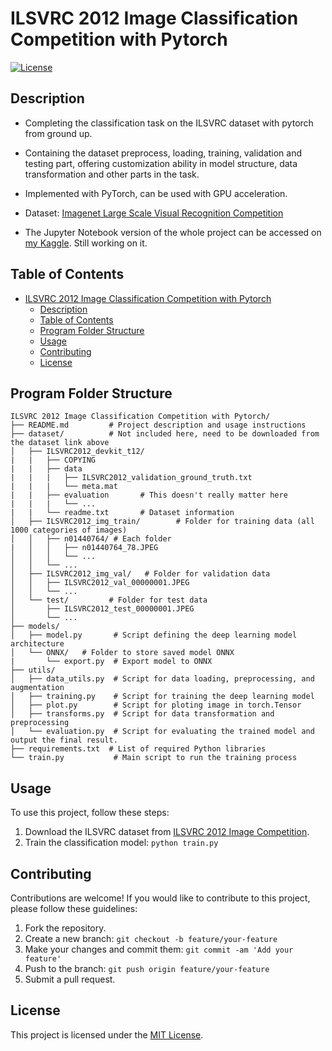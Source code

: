 # ILSVRC 2012 Image Classification Competition with Pytorch

[![License](https://img.shields.io/badge/license-MIT-blue.svg)](LICENSE)

## Description

 - Completing the classification task on the ILSVRC dataset with pytorch from ground up.
 - Containing the dataset preprocess, loading, training, validation and testing part, offering customization ability in model structure, data transformation and other parts in the task. 
 - Implemented with PyTorch, can be used with GPU acceleration.

 - Dataset: [Imagenet Large Scale Visual Recognition Competition](https://image-net.org/challenges/LSVRC/2012)

 - The Jupyter Notebook version of the whole project can be accessed on [my Kaggle](https://www.kaggle.com/code/tianbaiyutoby/ilsvrc-classification-v6). Still working on it.

## Table of Contents

- [ILSVRC 2012 Image Classification Competition with Pytorch](#ilsvrc-2012-image-classification-competition-with-pytorch)
  - [Description](#description)
  - [Table of Contents](#table-of-contents)
  - [Program Folder Structure](#program-folder-structure)
  - [Usage](#usage)
  - [Contributing](#contributing)
  - [License](#license)

## Program Folder Structure

```
ILSVRC 2012 Image Classification Competition with Pytorch/
├── README.md         # Project description and usage instructions
├── dataset/          # Not included here, need to be downloaded from the dataset link above
│   ├── ILSVRC2012_devkit_t12/ 
|   |   ├── COPYING
|   |   ├── data
|   |   |   ├── ILSVRC2012_validation_ground_truth.txt
|   |   |   └── meta.mat
|   |   ├── evaluation       # This doesn't really matter here
|   |   |   └── ...
|   |   └── readme.txt       # Dataset information
│   ├── ILSVRC2012_img_train/        # Folder for training data (all 1000 categories of images)
│   │   ├── n01440764/ # Each folder
|   │   │   ├── n01440764_78.JPEG
│   │   │   └── ...
│   │   └── ...
│   ├── ILSVRC2012_img_val/   # Folder for validation data
│   │   ├── ILSVRC2012_val_00000001.JPEG
│   │   └── ...
│   └── test/         # Folder for test data
│       ├── ILSVRC2012_test_00000001.JPEG
│       └── ...
├── models/
│   ├── model.py       # Script defining the deep learning model architecture
│   └── ONNX/   # Folder to store saved model ONNX
|       └── export.py  # Export model to ONNX
├── utils/
│   ├── data_utils.py  # Script for data loading, preprocessing, and augmentation
│   ├── training.py    # Script for training the deep learning model
│   ├── plot.py        # Script for ploting image in torch.Tensor 
│   ├── transforms.py  # Script for data transformation and preprocessing
│   └── evaluation.py  # Script for evaluating the trained model and output the final result.
├── requirements.txt  # List of required Python libraries
└── train.py           # Main script to run the training process
```

## Usage

To use this project, follow these steps:

1. Download the ILSVRC dataset from [ILSVRC 2012 Image Competition](https://image-net.org/challenges/LSVRC/2012).
2. Train the classification model: `python train.py`
   
## Contributing

Contributions are welcome! If you would like to contribute to this project, please follow these guidelines:

1. Fork the repository.
2. Create a new branch: `git checkout -b feature/your-feature`
3. Make your changes and commit them: `git commit -am 'Add your feature'`
4. Push to the branch: `git push origin feature/your-feature`
5. Submit a pull request.

## License

This project is licensed under the [MIT License](LICENSE).

